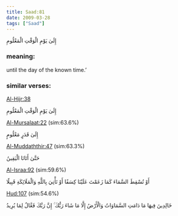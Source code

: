 ```yaml
---
title: Saad:81
date: 2009-03-28
tags: ["Saad"]
---
```

إِلَىٰ يَوْمِ الْوَقْتِ الْمَعْلُومِ
### meaning: 
until the day of the known time.’
### similar verses: 

[Al-Hijr:38](/15/38)

إِلَىٰ يَوْمِ الْوَقْتِ الْمَعْلُومِ

[Al-Mursalaat:22](/77/22) (sim:63.6%)

إِلَىٰ قَدَرٍ مَعْلُومٍ

[Al-Muddaththir:47](/74/47) (sim:63.3%)

حَتَّىٰ أَتَانَا الْيَقِينُ

[Al-Israa:92](/17/92) (sim:59.6%)

أَوْ تُسْقِطَ السَّمَاءَ كَمَا زَعَمْتَ عَلَيْنَا كِسَفًا أَوْ تَأْتِيَ بِاللَّهِ وَالْمَلَائِكَةِ قَبِيلًا

[Hud:107](/11/107) (sim:54.6%)

خَالِدِينَ فِيهَا مَا دَامَتِ السَّمَاوَاتُ وَالْأَرْضُ إِلَّا مَا شَاءَ رَبُّكَ ۚ إِنَّ رَبَّكَ فَعَّالٌ لِمَا يُرِيدُ
